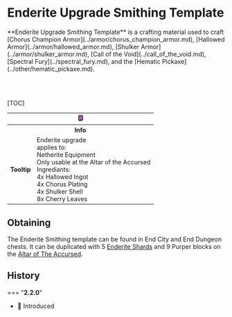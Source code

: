# Enderite Upgrade Smithing Template

<div class="result kohara-infobox-grid" markdown>
<div markdown class="kohara-infobox-text">
**Enderite Upgrade Smithing Template** is a crafting material used to craft [Chorus Champion Armor](../armor/chorus_champion_armor.md), [Hallowed Armor](../armor/hallowed_armor.md), [Shulker Armor](../armor/shulker_armor.md), [Call of the Void](../call_of_the_void.md), [Spectral Fury](../spectral_fury.md), and the [Hematic Pickaxe](../other/hematic_pickaxe.md).

<br><br>

[TOC]

</div>
<div class="kohara-infobox-table">
  <table id="kohara-infobox--item">
	<tr>
		<th colspan="2" class="kohara-infobox--top-image"><img src="../../../assets/items/enderite_upgrade_smithing_template.png"></th>
	</tr>
	<tr>
		<th colspan="2">Info</th>
	</tr>
	<tr>
		<td><b>Tooltip</b></td>
		<td>
    Enderite upgrade
    <br>
    applies to:
    <br>  
      Netherite Equipment
    <br>
      Only usable at the Altar of the Accursed
    <br>
    Ingrediants:
    <br>
      4x Hallowed Ingot
    <br>
      4x Chorus Plating
    <br>
      4x Shulker Shell
    <br>
      8x Cherry Leaves
    </td>
	</tr>
</table>
</div>
</div>

## Obtaining
The Enderite Smithing template can be found in End City and End Dungeon chests. It can be duplicated with 5 [Enderite Shards](../materials/enderite_shard.md) and 9 Purper blocks on the [Altar of The Accursed](../mechanics/altar_of_the_accursed).

## History
=== "**2.2.0**"
  - :rocket: Introduced

